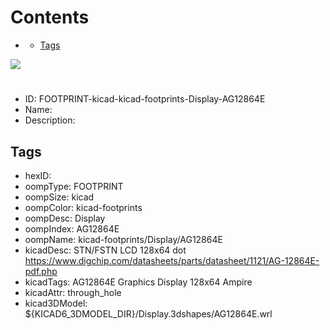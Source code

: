 



Contents
========

* [](#)
	* [Tags](#tags)
  
![][im]
# 

- ID: FOOTPRINT-kicad-kicad-footprints-Display-AG12864E
- Name: 
- Description: 

## Tags

- hexID: 
- oompType: FOOTPRINT
- oompSize: kicad
- oompColor: kicad-footprints
- oompDesc: Display
- oompIndex: AG12864E
- oompName: kicad-footprints/Display/AG12864E
- kicadDesc: STN/FSTN LCD 128x64 dot https://www.digchip.com/datasheets/parts/datasheet/1121/AG-12864E-pdf.php
- kicadTags: AG12864E Graphics Display 128x64 Ampire
- kicadAttr: through_hole
- kicad3DModel: ${KICAD6_3DMODEL_DIR}/Display.3dshapes/AG12864E.wrl



[im]: image.png
